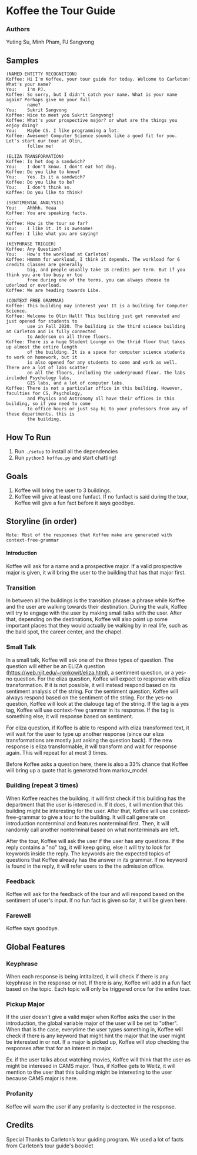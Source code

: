 # Koffee the Tour Guide

### Authors
 Yuting Su, Minh Pham, PJ Sangvong

## Samples
    (NAMED ENTITTY RECOGNITION)
    Koffee: Hi I'm Koffee, your tour guide for today. Welcome to Carleton! What's your name?  
    You:    I'm PJ.
    Koffee: So sorry, but I didn't catch your name. What is your name again? Perhaps give me your full      
            name? 
    You:    Sukrit Sangvong 
    Koffee: Nice to meet you Sukrit Sangvong! 
    Koffee: What's your prospective major? or what are the things you enjoy doing? 
    You:    Maybe CS. I like programming a lot.
    Koffee: Awesome! Computer Science sounds like a good fit for you. Let's start our tour at Olin, 
            follow me! 
            
    (ELIZA TRANSFORMATION)
    Koffee: Is hot dog a sandwich? 
    You:    I don't know. I don't eat hot dog.
    Koffee: Do you like to know? 
    You:    Yes. Is it a sandwich?
    Koffee: Do you like to be? 
    You:    I don't think so.
    Koffee: Do you like to think? 
    
    (SENTIMENTAL ANALYSIS)
    You:    Ahhhh. Yeaa
    Koffee: You are speaking facts.
    ...
    Koffee: How is the tour so far? 
    You:    I like it. It is awesome!    
    Koffee: I like what you are saying! 
    
    (KEYPHRASE TRIGGER)
    Koffee: Any Question? 
    You:    How's the workload at Carleton?
    Koffee: Hmmmm for workload, I think it depends. The workload for 6 credits classes are generally 
            big, and people usually take 18 credits per term. But if you think you are too busy or too 
            free during one of the terms, you can always choose to uderload or overload. 
    Koffee: We are heading towards Libe. 
    
    (CONTEXT FREE GRAMMAR)
    Koffee: This building may interest you! It is a building for Computer Science. 
    Koffee: Welcome to Olin Hall! This building just got renovated and just opened for students to 
            use in Fall 2020. The building is the third science building at Carleton and is fully connected 
            to Anderson on all three floors. 
    Koffee: There is a huge Student Lounge on the thrid floor that takes up almost the entire length 
            of the building. It is a space for computer science students to work on homework, but it 
            is also opened for any students to come and work as well. There are a lot of labs scatter 
            on all the floors, including the underground floor. The labs included Psychology labs, 
            GIS labs, and a lot of computer labs. 
    Koffee: There is not a particular office in this building. However, faculties for CS, Psychology, 
            and Physics and Astronomy all have their offices in this building, so if you need to come 
            to office hours or just say hi to your professors from any of these departments, this is 
            the building. 
    
## How To Run

 1. Run `./setup` to install all the dependencies
 2. Run `python3 koffee.py` and start chatting!
    
## Goals

1. Koffee will bring the user to 3 buildings.
2. Koffee will give at least one funfact. If no funfact is said during the tour, Koffee will give a fun fact before it says goodbye.

## Storyline (in order)

    Note: Most of the responses that Koffee make are generated with context-free-grammar

#### Introduction

Koffee will ask for a name and a prospective major. If a valid prospective major is given, it will bring the user to the building that has that major first.

### Transition

In between all the buildings is the transition phrase: a phrase while Koffee and the user are walking towards their destination. During the walk, Koffee will try to engage with the user by making small talks with the user. After that, depending on the destinations, Koffee will also point up some important places that they would actually be walking by in real life, such as the bald spot, the career center, and the chapel.

### Small Talk

In a small talk, Koffee will ask one of the three types of question. The question will either be an ELIZA question (https://web.njit.edu/~ronkowit/eliza.html), a sentiment question, or a yes-no question. For the eliza question, Koffee will expect to response with eliza transformation. If it is not possible, it will instead respond based on its sentiment analysis of the string. For the sentiment question, Koffee will always respond based on the sentiment of the string. For the yes-no question, Koffee will look at the dialouge tag of the string. If the tag is a yes tag, Koffee will use context-free grammar in its response. If the tag is something else, it will response based on sentiment.

For eliza question, if Koffee is able to respond with eliza transformed text, it will wait for the user to type up another response (since our eliza transformations are mostly just asking the question back). If the new response is eliza transformable, it will transform and wait for response again. This will repeat for at most 3 times.

Before Koffee asks a question here, there is also a 33% chance that Koffee will bring up a quote that is generated from markov_model.

### Building (repeat 3 times)

When Koffee reaches the building, it will first check if this building has the department that the user is interesed in. If it does, it will mention that this building might be interesting for the user. After that, Koffee will use context-free-grammar to give a tour to the building. It will call generate on introduction nonterminal and features nonterminal first. Then, it will randomly call another nonterminal based on what nonterminals are left.

After the tour, Koffee will ask the user if the user has any questions. If the reply contains a "no" tag, it will keep going, else it will try to look for keywords inside the reply. The keywords are the expected topics of questions that Koffee already has the answer in its grammar. If no keyword is found in the reply, it will refer users to the the admission office.

### Feedback

Koffee will ask for the feedback of the tour and will respond based on the sentiment of user's input. If no fun fact is given so far, it will be given here.

### Farewell

Koffee says goodbye.

## Global Features

### Keyphrase

When each response is being intitailzed, it will check if there is any keyphrase in the response or not. If there is any, Koffee will add in a fun fact based on the topic. Each topic will only be triggered once for the entire tour.

### Pickup Major

If the user doesn't give a valid major when Koffee asks the user in the introduction, the global variable major of the user will be set to "other". When that is the case, everytime the user types something in, Koffee will check if there is any keyword that might hint the major that the user might be interested in or not. If a major is picked up, Koffee will stop checking the responses after that for an interest in major.

Ex. if the user talks about watching movies, Koffee will think that the user as might be interesed in CAMS major. Thus, if Koffee gets to Weitz, it will mention to the user that this building might be interesting to the user because CAMS major is here.

### Profanity

Koffee will warn the user if any profanity is dectected in the response.

## Credits

Special Thanks to Carleton’s tour guiding program. We used a lot of facts from Carleton’s tour guide's booklet
